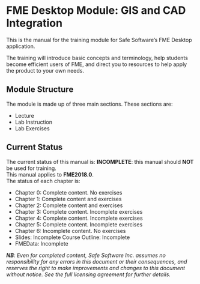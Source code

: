 # FME Desktop Module: GIS and CAD Integration

This is the manual for the training module for Safe Software’s FME Desktop application.

The training will introduce basic concepts and terminology, help students become efficient users of FME, and direct you to resources to help apply the product to your own needs.

## Module Structure

The module is made up of three main sections. These sections are:

* Lecture
* Lab Instruction
* Lab Exercises

## Current Status

The current status of this manual is: **INCOMPLETE**: this manual should **NOT** be used for training.  
This manual applies to **FME2018.0**.  
The status of each chapter is:

* Chapter 0: Complete content. No exercises
* Chapter 1: Complete content and exercises
* Chapter 2: Complete content and exercises
* Chapter 3: Complete content. Incomplete exercises
* Chapter 4: Complete content. Incomplete exercises
* Chapter 5: Complete content. Incomplete exercises
* Chapter 6: Incomplete content. No exercises
* Slides: Incomplete
  Course Outline: Incomplete
* FMEData: Incomplete

_**NB**: Even for completed content, Safe Software Inc. assumes no responsibility for any errors in this document or their consequences, and reserves the right to make improvements and changes to this document without notice. See the full licensing agreement for further details._

